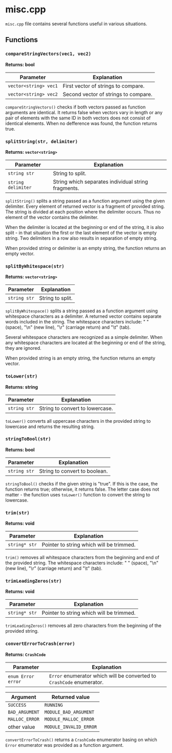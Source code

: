 # misc.cpp

`misc.cpp` file contains several functions useful in various situations.


## Functions

### `compareStringVectors(vec1, vec2)`

**Returns: bool**

| Parameter | Explanation |
| - | - |
| `vector<string> vec1` | First vector of strings to compare. |
| `vector<string> vec2` | Second vector of strings to compare. |

`compareStringVectors()` checks if both vectors passed as function arguments are identical. It returns false when vectors vary in length or any pair of elements with the same ID in both vectors does not consist of identical elements. When no defference was found, the function returns true.


### `splitString(str, delimiter)`

**Returns: `vector<string>`**

| Parameter | Explanation |
| - | - |
| `string str` | String to split. |
| `string delimiter` | String which separates individual string fragments. |

`splitString()` splits a string passed as a function argument using the given delimiter. Every element of returned vector is a fragment of provided string. The string is divided at each position where the delimiter occurs. Thus no element of the vector contains the delimiter.

When the delimiter is located at the beginning or end of the string, it is also split - in that situation the first or the last element of the vector is empty string. Two delimiters in a row also results in separation of empty string.

When provided string or delimiter is an empty string, the function returns an empty vector.


### `splitByWhitespace(str)`

**Returns: `vector<string>`**

| Parameter | Explanation |
| - | - |
| `string str` | String to split. |

`splitByWhitespace()` splits a string passed as a function argument using whitespace characters as a delimiter. A returned vector contains separate words included in the string. The whitespace characters include: " " (space), "\n" (new line), "\r" (carriage return) and "\t" (tab).

Several whitespace characters are recognized as a simple delimiter. When any whitespace characters are located at the beginning or end of the string, they are ignored.

When provided string is an empty string, the function returns an empty vector.


### `toLower(str)`

**Returns: string**

| Parameter | Explanation |
| - | - |
| `string str` | String to convert to lowercase. |

`toLower()` converts all uppercase characters in the provided string to lowercase and returns the resulting string.


### `stringToBool(str)`

**Returns: bool**

| Parameter | Explanation |
| - | - |
| `string str` | String to convert to boolean. |

`stringToBool()` checks if the given string is "true". If this is the case, the function returns true; otherwise, it returns false. The letter case does not matter - the function uses `toLower()` function to convert the string to lowercase.


### `trim(str)`

**Returns: void**

| Parameter | Explanation |
| - | - |
| `string* str` | Pointer to string which will be trimmed. |

`trim()` removes all whitespace characters from the beginning and end of the provided string. The whitespace characters include: " " (space), "\n" (new line), "\r" (carriage return) and "\t" (tab).


### `trimLeadingZeros(str)`

**Returns: void**

| Parameter | Explanation |
| - | - |
| `string* str` | Pointer to string which will be trimmed. |

`trimLeadingZeros()` removes all zero characters from the beginning of the provided string.


### `convertErrorToCrash(error)`

**Returns: `CrashCode`**

| Parameter | Explanation |
| - | - |
| `enum Error error` | `Error` enumerator which will be converted to `CrashCode` enumerator. |

| Argument | Returned value |
| - | - |
| `SUCCESS` | `RUNNING` |
| `BAD_ARGUMENT` | `MODULE_BAD_ARGUMENT` |
| `MALLOC_ERROR` | `MODULE_MALLOC_ERROR` |
| other value | `MODULE_INVALID_ERROR` |

`convertErrorToCrash()` returns a `CrashCode` enumerator basing on which `Error` enumerator was provided as a function argument.